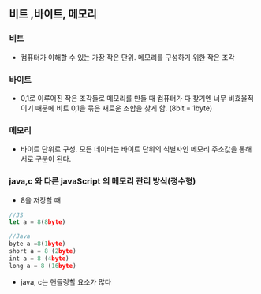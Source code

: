 ## 비트 ,바이트, 메모리

### **비트**

- 컴퓨터가 이해할 수 있는 가장 작은 단위. 메모리를 구성하기 위한 작은 조각

### **바이트**

- 0,1로 이루어진 작은 조각들로 메모리를 만들 때 컴퓨터가 다 찾기엔 너무 비효율적이기 때문에 비트 0,1을 묶은 새로운 조합을 찾게 함. (8bit = 1byte)

### **메모리**

- 바이트 단위로 구성. 모든 데이터는 바이트 단위의 식별자인 메모리 주소값을 통해 서로 구분이 된다.

### java,c 와 다른 javaScript 의 메모리 관리 방식(정수형)

- 8을 저장할 때

```jsx
//JS
let a = 8(8byte)

//Java
byte a =8(1byte)
short a = 8 (2byte)
int a = 8 (4byte)
long a = 8 (16byte)
```

- java, c는 핸들링할 요소가 많다
